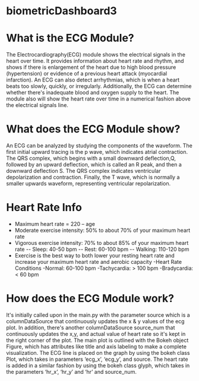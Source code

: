 # biometricDashboard3
# What is the ECG Module?
The Electrocardiography(ECG) module shows the electrical signals in the heart over time. It provides information about heart rate and rhythm, and shows if there is enlargement of the heart due to high blood pressure (hypertension) or evidence of a previous heart attack (myocardial infarction). An ECG can also detect arrhythmias, which is when a heart beats too slowly, quickly, or irregularly. Additionally, the ECG can determine whether there's inadequate blood and oxygen supply to the heart. The module also will show the heart rate over time in a numerical fashion above the electrical signals line. 

# What does the ECG Module show?
An ECG can be analyzed by studying the components of the waveform. The first initial upward tracing is the p wave, which indicates atrial contraction. The QRS complex, which begins with a small downward deflection,Q, followed by an upward deflection, which is called an R peak, and then a downward deflection S. The QRS complex indicates ventricular depolarization and contraction. Finally, the T wave, which is normally a smaller upwards waveform, representing ventricular repolarization.

# Heart Rate Info
- Maximum heart rate = 220 – age
- Moderate exercise intensity: 50% to about 70% of your maximum heart rate
- Vigorous exercise intensity: 70% to about 85% of your maximum heart rate
  -- Sleep: 40-50 bpm
  -- Rest: 60-100 bpm
  -- Walking: 110-120 bpm
- Exercise is the best way to both lower your resting heart rate and increase your maximum heart rate and aerobic capacity
-Heart Rate Conditions 
  -Normal: 60-100 bpm
  -Tachycardia: > 100 bpm
  -Bradycardia: < 60 bpm
  
# How does the ECG Module work?
It's initially called upon in the main.py with the parameter source which is a columnDataSource that continuously updates the x & y values of the ecg plot. In addition, there's another columnDataSource source_num that continuously updates the x,y, and actual value of heart rate so it's kept in the right corner of the plot.  The main plot is outlined with the Bokeh object Figure, which has attributes like title and axis labeling to make a complete visualization. The ECG line is placed on the graph by using the bokeh class Plot, which takes in parameters ‘ecg_x’, ‘ecg_y’, and source. The heart rate is added in a similar fashion by using the bokeh class glyph, which takes in the parameters ‘hr_x’, ‘hr_y’ and ‘hr’ and source_num. 


